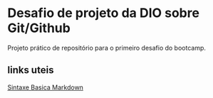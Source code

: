# Desafio de projeto da DIO sobre Git/Github
Projeto prático de repositório para o primeiro desafio do bootcamp.

## links uteis 
[Sintaxe Basica Markdown](https://www.markdownguide.org/basic-syntax/)
